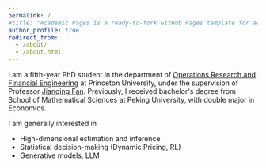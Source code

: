 ```yaml
---
permalink: /
#title: "Academic Pages is a ready-to-fork GitHub Pages template for academic personal websites"
author_profile: true
redirect_from: 
  - /about/
  - /about.html
---
```


I am a fifth-year PhD student in the department of [Operations Research and Financial Engineering](https://orfe.princeton.edu) at Princeton University, under the supervision of Professor [Jianqing Fan](https://fan.princeton.edu). Previously, I received bachelor's degree from School of Mathematical Sciences at Peking University, with double major in Economics.

I am generally interested in
- High-dimensional estimation and inference
- Statistical decision-making (Dynamic Pricing, RL)
- Generative models, LLM
